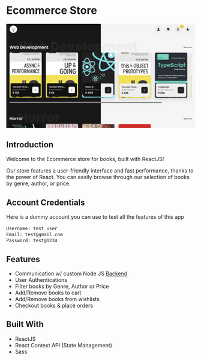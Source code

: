 # Ecommerce Store

![Alpha Reads Ecommerce Store for books](./public/alphareads_banner.png)

## Introduction

Welcome to the Ecommerce store for books, built with ReactJS!

Our store features a user-friendly interface and fast performance, thanks to the power of React. You can easily browse through our selection of books by genre, author, or price.

## Account Credentials

Here is a dummy account you can use to test all the features of this app

```
Username: test_user
Email: test@gmail.com
Password: test@1234
```

## Features

-   Communication w/ custom Node JS [Backend](https://github.com/imrhlrvndrn/alphacommerce-backend)
-   User Authentications
-   Filter books by Genre, Author or Price
-   Add/Remove books to cart
-   Add/Remove books from wishlists
-   Checkout books & place orders

## Built With

-   ReactJS
-   React Context API (State Management)
-   Sass
